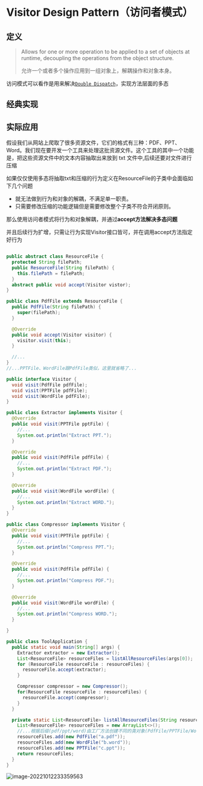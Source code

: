 # Visitor Design Pattern（访问者模式）



## 定义

> Allows for one or more operation to be applied to a set of objects at runtime, decoupling the operations from the object structure.
>
> 允许一个或者多个操作应用到一组对象上，解耦操作和对象本身。



访问模式可以看作是用来解决[`Double Dispatch`](https://zh.wikipedia.org/wiki/%E5%A4%9A%E5%88%86%E6%B4%BE)，实现方法层面的多态



## 经典实现





## 实际应用

假设我们从网站上爬取了很多资源文件，它们的格式有三种：PDF、PPT、Word。我们现在要开发一个工具来处理这批资源文件。这个工具的其中一个功能是，把这些资源文件中的文本内容抽取出来放到 txt 文件中,后续还要对文件进行压缩

如果仅仅使用多态将抽取txt和压缩的行为定义在ResourceFile的子类中会面临如下几个问题

- 就无法做到行为和对象的解耦，不满足单一职责。
- 只需要修改压缩的功能逻辑但是需要修改整个子类不符合开闭原则。

那么使用访问者模式将行为和对象解耦，并通过**accept方法解决多态问题**

并且后续行为扩增，只需让行为实现Visitor接口皆可，并在调用accept方法指定好行为

```java

public abstract class ResourceFile {
  protected String filePath;
  public ResourceFile(String filePath) {
    this.filePath = filePath;
  }
  abstract public void accept(Visitor vistor);
}

public class PdfFile extends ResourceFile {
  public PdfFile(String filePath) {
    super(filePath);
  }

  @Override
  public void accept(Visitor visitor) {
    visitor.visit(this);
  }

  //...
}
//...PPTFile、WordFile跟PdfFile类似，这里就省略了...

public interface Visitor {
  void visit(PdfFile pdfFile);
  void visit(PPTFile pdfFile);
  void visit(WordFile pdfFile);
}

public class Extractor implements Visitor {
  @Override
  public void visit(PPTFile pptFile) {
    //...
    System.out.println("Extract PPT.");
  }

  @Override
  public void visit(PdfFile pdfFile) {
    //...
    System.out.println("Extract PDF.");
  }

  @Override
  public void visit(WordFile wordFile) {
    //...
    System.out.println("Extract WORD.");
  }
}

public class Compressor implements Visitor {
  @Override
  public void visit(PPTFile pptFile) {
    //...
    System.out.println("Compress PPT.");
  }

  @Override
  public void visit(PdfFile pdfFile) {
    //...
    System.out.println("Compress PDF.");
  }

  @Override
  public void visit(WordFile wordFile) {
    //...
    System.out.println("Compress WORD.");
  }

}

public class ToolApplication {
  public static void main(String[] args) {
    Extractor extractor = new Extractor();
    List<ResourceFile> resourceFiles = listAllResourceFiles(args[0]);
    for (ResourceFile resourceFile : resourceFiles) {
      resourceFile.accept(extractor);
    }

    Compressor compressor = new Compressor();
    for(ResourceFile resourceFile : resourceFiles) {
      resourceFile.accept(compressor);
    }
  }

  private static List<ResourceFile> listAllResourceFiles(String resourceDirectory) {
    List<ResourceFile> resourceFiles = new ArrayList<>();
    //...根据后缀(pdf/ppt/word)由工厂方法创建不同的类对象(PdfFile/PPTFile/WordFile)
    resourceFiles.add(new PdfFile("a.pdf"));
    resourceFiles.add(new WordFile("b.word"));
    resourceFiles.add(new PPTFile("c.ppt"));
    return resourceFiles;
  }
}
```

![image-20221012233359563](https://typora.xpp011.cn/typora/img/image-20221012233359563.png)